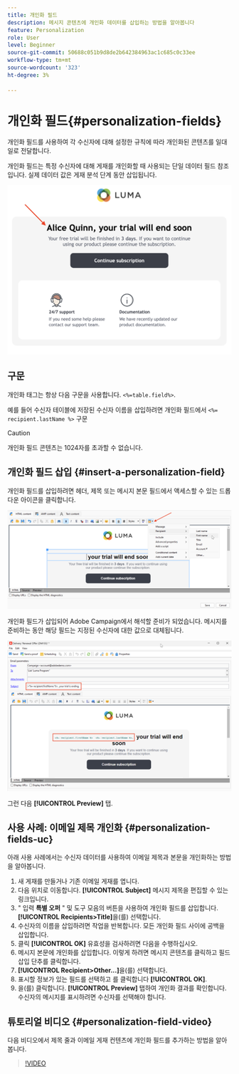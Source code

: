 ```yaml
---
title: 개인화 필드
description: 메시지 콘텐츠에 개인화 데이터를 삽입하는 방법을 알아봅니다
feature: Personalization
role: User
level: Beginner
source-git-commit: 50688c051b9d8de2b642384963ac1c685c0c33ee
workflow-type: tm+mt
source-wordcount: '323'
ht-degree: 3%

---
```



# 개인화 필드{#personalization-fields}

개인화 필드를 사용하여 각 수신자에 대해 설정한 규칙에 따라 개인화된 콘텐츠를 일대일로 전달합니다.

개인화 필드는 특정 수신자에 대해 게재를 개인화할 때 사용되는 단일 데이터 필드 참조입니다. 실제 데이터 값은 게재 분석 단계 동안 삽입됩니다.

![메시지 개인화 샘플](assets/perso-name-sample.png)

## 구문

개인화 태그는 항상 다음 구문을 사용합니다. `<%=table.field%>`.

예를 들어 수신자 테이블에 저장된 수신자 이름을 삽입하려면 개인화 필드에서 `<%= recipient.lastName %>` 구문

>[!CAUTION]
>
>개인화 필드 콘텐츠는 1024자를 초과할 수 없습니다.

## 개인화 필드 삽입 {#insert-a-personalization-field}

개인화 필드를 삽입하려면 헤더, 제목 또는 메시지 본문 필드에서 액세스할 수 있는 드롭다운 아이콘을 클릭합니다.

![개인화 필드 삽입](assets/perso-field-insert.png)

개인화 필드가 삽입되어 Adobe Campaign에서 해석할 준비가 되었습니다. 메시지를 준비하는 동안 해당 필드는 지정된 수신자에 대한 값으로 대체됩니다.

![이메일의 개인화 필드](assets/perso-fields-in-msg.png)

그런 다음 **[!UICONTROL Preview]** 탭.

<!--Learn more about message preview in [this page]().-->

## 사용 사례: 이메일 제목 개인화 {#personalization-fields-uc}

아래 사용 사례에서는 수신자 데이터를 사용하여 이메일 제목과 본문을 개인화하는 방법을 알아봅니다.

1. 새 게재를 만들거나 기존 이메일 게재를 엽니다.
1. 다음 위치로 이동합니다. **[!UICONTROL Subject]** 메시지 제목을 편집할 수 있는 링크입니다.
1. &quot; 입력 **특별 오퍼** &quot; 및 도구 모음의 버튼을 사용하여 개인화 필드를 삽입합니다. **[!UICONTROL Recipients>Title]**&#x200B;을(를) 선택합니다.
1. 수신자의 이름을 삽입하려면 작업을 반복합니다. 모든 개인화 필드 사이에 공백을 삽입합니다.
1. 클릭 **[!UICONTROL OK]** 유효성을 검사하려면 다음을 수행하십시오.
1. 메시지 본문에 개인화를 삽입합니다. 이렇게 하려면 메시지 콘텐츠를 클릭하고 필드 삽입 단추를 클릭합니다.
1. **[!UICONTROL Recipient>Other...]**&#x200B;을(를) 선택합니다.
1. 표시할 정보가 있는 필드를 선택하고 를 클릭합니다 **[!UICONTROL OK]**.
1. 을(를) 클릭합니다. **[!UICONTROL Preview]** 탭하여 개인화 결과를 확인합니다. 수신자의 메시지를 표시하려면 수신자를 선택해야 합니다.



## 튜토리얼 비디오 {#personalization-field-video}

다음 비디오에서 제목 줄과 이메일 게재 컨텐츠에 개인화 필드를 추가하는 방법을 알아봅니다.

>[!VIDEO](https://video.tv.adobe.com/v/24925?quality=12)

